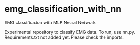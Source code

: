 # emg_classification_with_nn
EMG classification with MLP Neural Network

Experimental repository to classify EMG data. To run, use nn.py. Requirements.txt not added yet. Please check the imports.
